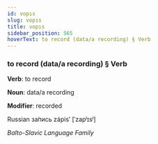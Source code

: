 ```yaml
---
id: vopıs
slug: vopıs
title: vopıs
sidebar_position: 565
hoverText: to record (data/a recording) § Verb
---
```


### to record (data/a recording) § Verb

**Verb**: to record

**Noun**: data/a recording

**Modifier**: recorded

Russian за́пись zápisʹ [ˈzapʲɪsʲ]

*Balto-Slavic Language Family*
